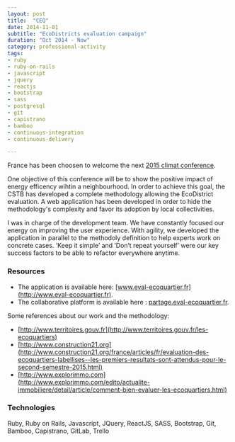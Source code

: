 ```yaml
---
layout: post
title:  "CEQ"
date: 2014-11-01
subtitle: "EcoDistricts evaluation campaign"
duration: "Oct 2014 - Now"
category: professional-activity
tags:
- ruby
- ruby-on-rails
- javascript
- jquery
- reactjs
- bootstrap
- sass
- postgresql
- git
- capistrano
- bamboo
- continuous-integration
- continuous-delivery

---
```


France has been choosen to welcome the next [2015 climat conference](http://www.diplomatie.gouv.fr/fr/politique-etrangere-de-la-france/climat/conference-paris-climat-2015-cop21/).

One objective of this conference will be to show the positive impact of energy efficency wihtin a neighbourhood. In order to achieve
this goal, the CSTB has developed a complete methodology allowing the EcoDistrict evaluation. A web application has
been developed in order to hide the methodology's complexity and favor its adoption by local collectivities.

I was in charge of the development team. We have constantly focused our energy on improving the user experience. With agility, we developed the application in parallel to the methodoly definition to help experts work on concrete cases. ‘Keep it simple’ and ‘Don’t repeat yourself’ were our key success factors to be able to refactor everywhere anytime.


### Resources

- The application is available here: [www.eval-ecoquartier.fr](http://www.eval-ecoquartier.fr).
- The collaborative platform is available here : [partage.eval-ecoquartier.fr](http://partage.eval-ecoquartier.fr).

Some references about our work and the methodology:

- [http://www.territoires.gouv.fr](http://www.territoires.gouv.fr/les-ecoquartiers)
- [http://www.construction21.org](http://www.construction21.org/france/articles/fr/evaluation-des-ecoquartiers-labellises--les-premiers-resultats-sont-attendus-pour-le-second-semestre-2015.html)
- [http://www.explorimmo.com](http://www.explorimmo.com/edito/actualite-immobiliere/detail/article/comment-bien-evaluer-les-ecoquartiers.html)

### Technologies

Ruby, Ruby on Rails, Javascript, JQuery, ReactJS, SASS, Bootstrap, Git, Bamboo, Capistrano, GitLab, Trello
